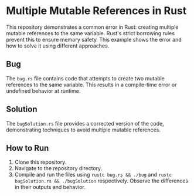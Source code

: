 # Multiple Mutable References in Rust
This repository demonstrates a common error in Rust: creating multiple mutable references to the same variable.  Rust's strict borrowing rules prevent this to ensure memory safety.  This example shows the error and how to solve it using different approaches.

## Bug
The `bug.rs` file contains code that attempts to create two mutable references to the same variable. This results in a compile-time error or undefined behavior at runtime.

## Solution
The `bugSolution.rs` file provides a corrected version of the code, demonstrating techniques to avoid multiple mutable references.

## How to Run
1. Clone this repository.
2. Navigate to the repository directory.
3. Compile and run the files using `rustc bug.rs && ./bug` and `rustc bugSolution.rs && ./bugSolution` respectively. Observe the differences in their outputs and behavior.